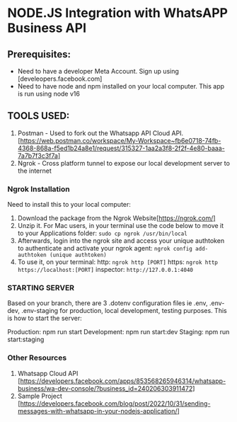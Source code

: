 # NODE.JS Integration with WhatsAPP Business API

## Prerequisites:

- Need to have a developer Meta Account. Sign up using [develeopers.facebook.com]
- Need to have node and npm installed on your local computer. This app is run using node v16

## TOOLS USED:

1. Postman - Used to fork out the Whatsapp API Cloud API. [https://web.postman.co/workspace/My-Workspace~fb6e0718-74fb-4368-868a-f5ed1b24a8e1/request/315327-1aa2a3f8-2f2f-4e80-baaa-7a7b7f3c3f7a]
2. Ngrok - Cross platform tunnel to expose our local development server to the internet

### Ngrok Installation

Need to install this to your local computer:

1. Download the package from the Ngrok Website[https://ngrok.com/]
2. Unzip it. For Mac users, in your terminal use the code below to move it to your Applications folder:
   `sudo cp ngrok /usr/bin/local`
3. Afterwards, login into the ngrok site and access your unique authtoken to authenticate and activate your ngrok agent:
   `ngrok config add-authtoken (unique authtoken)`
4. To use it, on your terminal:
   http: `ngrok http [PORT]`
   https: `ngrok http https://localhost:[PORT]`
   inspector: `http://127.0.0.1:4040`

### STARTING SERVER

Based on your branch, there are 3 .dotenv configuration files ie .env, .env-dev, .env-staging for production, local development, testing purposes. This is how to start the server:

Production: npm run start
Development: npm run start:dev
Staging: npm run start:staging

### Other Resources

1. Whatsapp Cloud API [https://developers.facebook.com/apps/853568265946314/whatsapp-business/wa-dev-console/?business_id=240206303911472]
2. Sample Project [https://developers.facebook.com/blog/post/2022/10/31/sending-messages-with-whatsapp-in-your-nodejs-application/]
